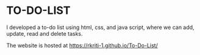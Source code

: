 # TO-DO-LIST
I developed a to-do list using html, css, and java script, where we can add, update, read and delete tasks.

The website is hosted at https://rkriti-1.github.io/To-Do-List/
